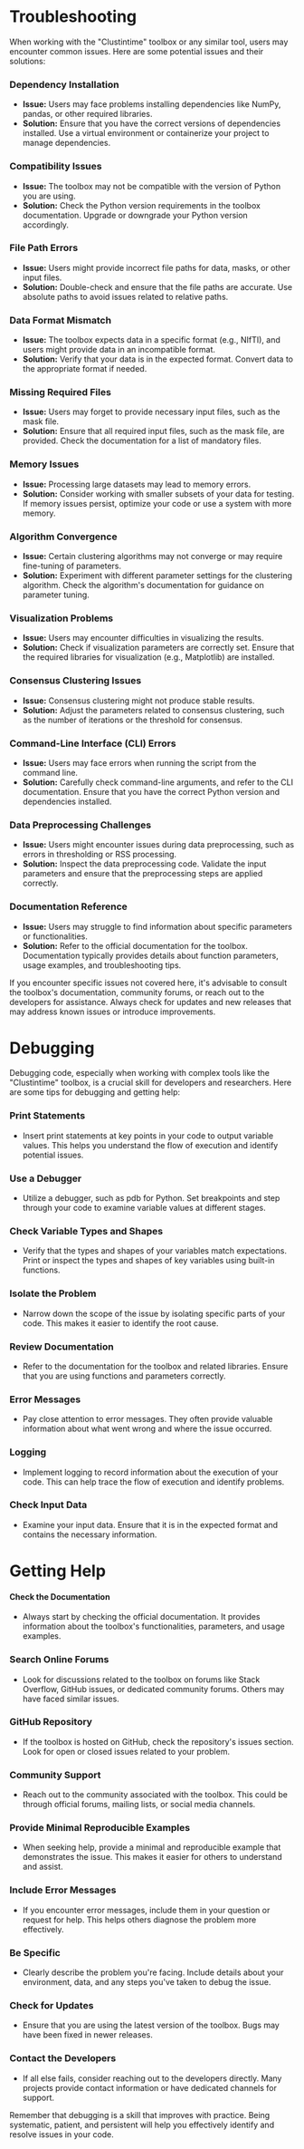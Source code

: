 # Troubleshooting

When working with the "Clustintime" toolbox or any similar tool, users may encounter common issues. Here are some potential issues and their solutions:

### Dependency Installation
- **Issue:** Users may face problems installing dependencies like NumPy, pandas, or other required libraries.
- **Solution:** Ensure that you have the correct versions of dependencies installed. Use a virtual environment or containerize your project to manage dependencies.
### Compatibility Issues
- **Issue:** The toolbox may not be compatible with the version of Python you are using.
- **Solution:** Check the Python version requirements in the toolbox documentation. Upgrade or downgrade your Python version accordingly.
### File Path Errors
- **Issue:** Users might provide incorrect file paths for data, masks, or other input files.
- **Solution:** Double-check and ensure that the file paths are accurate. Use absolute paths to avoid issues related to relative paths.
### Data Format Mismatch
- **Issue:** The toolbox expects data in a specific format (e.g., NIfTI), and users might provide data in an incompatible format.
- **Solution:** Verify that your data is in the expected format. Convert data to the appropriate format if needed.
### Missing Required Files
- **Issue:** Users may forget to provide necessary input files, such as the mask file.
- **Solution:** Ensure that all required input files, such as the mask file, are provided. Check the documentation for a list of mandatory files.
### Memory Issues
- **Issue:** Processing large datasets may lead to memory errors.
- **Solution:** Consider working with smaller subsets of your data for testing. If memory issues persist, optimize your code or use a system with more memory.
### Algorithm Convergence
- **Issue:** Certain clustering algorithms may not converge or may require fine-tuning of parameters.
- **Solution:** Experiment with different parameter settings for the clustering algorithm. Check the algorithm's documentation for guidance on parameter tuning.
### Visualization Problems
- **Issue:** Users may encounter difficulties in visualizing the results.
- **Solution:** Check if visualization parameters are correctly set. Ensure that the required libraries for visualization (e.g., Matplotlib) are installed.
### Consensus Clustering Issues
- **Issue:** Consensus clustering might not produce stable results.
- **Solution:** Adjust the parameters related to consensus clustering, such as the number of iterations or the threshold for consensus.
### Command-Line Interface (CLI) Errors
- **Issue:** Users may face errors when running the script from the command line.
- **Solution:** Carefully check command-line arguments, and refer to the CLI documentation. Ensure that you have the correct Python version and dependencies installed.
### Data Preprocessing Challenges
- **Issue:** Users might encounter issues during data preprocessing, such as errors in thresholding or RSS processing.
- **Solution:** Inspect the data preprocessing code. Validate the input parameters and ensure that the preprocessing steps are applied correctly.
### Documentation Reference
- **Issue:** Users may struggle to find information about specific parameters or functionalities.
- **Solution:** Refer to the official documentation for the toolbox. Documentation typically provides details about function parameters, usage examples, and troubleshooting tips.

If you encounter specific issues not covered here, it's advisable to consult the toolbox's documentation, community forums, or reach out to the developers for assistance. Always check for updates and new releases that may address known issues or introduce improvements.

# Debugging 
Debugging code, especially when working with complex tools like the "Clustintime" toolbox, is a crucial skill for developers and researchers. Here are some tips for debugging and getting help:
### Print Statements
- Insert print statements at key points in your code to output variable values. This helps you understand the flow of execution and identify potential issues.
### Use a Debugger
- Utilize a debugger, such as pdb for Python. Set breakpoints and step through your code to examine variable values at different stages.
### Check Variable Types and Shapes
- Verify that the types and shapes of your variables match expectations. Print or inspect the types and shapes of key variables using built-in functions.
### Isolate the Problem
- Narrow down the scope of the issue by isolating specific parts of your code. This makes it easier to identify the root cause.
### Review Documentation
- Refer to the documentation for the toolbox and related libraries. Ensure that you are using functions and parameters correctly.
### Error Messages
- Pay close attention to error messages. They often provide valuable information about what went wrong and where the issue occurred.
### Logging
- Implement logging to record information about the execution of your code. This can help trace the flow of execution and identify problems.
### Check Input Data
- Examine your input data. Ensure that it is in the expected format and contains the necessary information.

# Getting Help
#### Check the Documentation 
- Always start by checking the official documentation. It provides information about the toolbox's functionalities, parameters, and usage examples.
### Search Online Forums
- Look for discussions related to the toolbox on forums like Stack Overflow, GitHub issues, or dedicated community forums. Others may have faced similar issues.
### GitHub Repository
- If the toolbox is hosted on GitHub, check the repository's issues section. Look for open or closed issues related to your problem.
### Community Support
- Reach out to the community associated with the toolbox. This could be through official forums, mailing lists, or social media channels.
### Provide Minimal Reproducible Examples
- When seeking help, provide a minimal and reproducible example that demonstrates the issue. This makes it easier for others to understand and assist.
### Include Error Messages
- If you encounter error messages, include them in your question or request for help. This helps others diagnose the problem more effectively.
### Be Specific
- Clearly describe the problem you're facing. Include details about your environment, data, and any steps you've taken to debug the issue.
### Check for Updates
- Ensure that you are using the latest version of the toolbox. Bugs may have been fixed in newer releases.
### Contact the Developers
- If all else fails, consider reaching out to the developers directly. Many projects provide contact information or have dedicated channels for support.

Remember that debugging is a skill that improves with practice. Being systematic, patient, and persistent will help you effectively identify and resolve issues in your code.